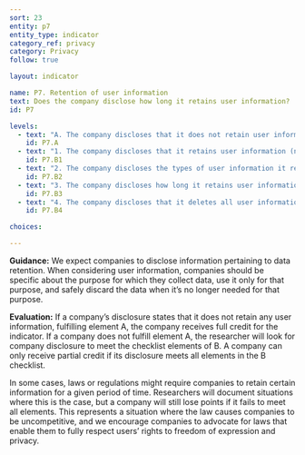 ```yaml
---
sort: 23
entity: p7
entity_type: indicator
category_ref: privacy
category: Privacy
follow: true

layout: indicator

name: P7. Retention of user information
text: Does the company disclose how long it retains user information?
id: P7

levels:
  - text: "A. The company discloses that it does not retain user information."
    id: P7.A
  - text: "1. The company discloses that it retains user information (not actively submitted by the user for the purpose of storage or publication) in an anonymized form."
    id: P7.B1
  - text: "2. The company discloses the types of user information it retains."
    id: P7.B2
  - text: "3. The company discloses how long it retains user information."
    id: P7.B3
  - text: "4. The company discloses that it deletes all user information after users terminate their account."
    id: P7.B4

choices:

---
```


**Guidance:** We expect companies to disclose information pertaining to data retention. When considering user information, companies should be specific about the purpose for which they collect data, use it only for that purpose, and safely discard the data when it’s no longer needed for that purpose.

**Evaluation:** If a company’s disclosure states that it does not retain any user information, fulfilling element A, the company receives full credit for the indicator. If a company does not fulfill element A, the researcher will look for company disclosure to meet the checklist elements of B. A company can only receive partial credit if its disclosure meets all elements in the B checklist.

In some cases, laws or regulations might require companies to retain certain information for a given period of time. Researchers will document situations where this is the case, but a company will still lose points if it fails to meet all elements. This represents a situation where the law causes companies to be uncompetitive, and we encourage companies to advocate for laws that enable them to fully respect users’ rights to freedom of expression and privacy.
